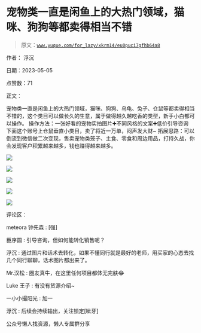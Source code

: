 # 宠物类一直是闲鱼上的大热门领域，猫咪、狗狗等都卖得相当不错

> 原文：[`www.yuque.com/for_lazy/xkrm14/eu0puci7gfhb64a8`](https://www.yuque.com/for_lazy/xkrm14/eu0puci7gfhb64a8)

作者： 浮沉

日期：2023-05-05

点赞数：71

正文：

宠物类一直是闲鱼上的大热门领域，猫咪、狗狗、乌龟、兔子、仓鼠等都卖得相当不错的，这个类目可以做长久的生意，属于做得越久越吃香的类型，新手小白都可以操作。 操作方法：一张好看的宠物实拍图片➕不同风格的文案➕低价引导咨询 下面这个账号上仓鼠垂直小类目，卖了将近一万单，闷声发大财~ 拓展思路：可以倒流到微信做二次变现，售卖宠物类笼子、主食、零食和周边用品，打持久战，你会发现客户积累越来越多，钱也赚得越来越多。

![](img/a45c02460058e97b38ad5cfaad5bb901.png)

![](img/03141e984deabc5fbe252a6d0d4ec7ad.png)

![](img/ea5489a280cbfdc6e932e4aab3bbb0c0.png)

![](img/512c41c15fa343aff2ead76fc467d28f.png)

![](img/76eb06dfe68257132c88c857071c9376.png)

评论区：

meteora 钟先森 : [强]

臣序圆 : 引导咨询，但如何能转化销售呢？

浮沉 : 通过图片和话术去转化，如果不懂同行就是最好的老师，用买家的心态去找几个同行聊聊，话术图片都出来了。

Mr.汉松 : 圈友真牛，在这里任何项目都体无完肤😂

Luke 王子 : 有没有货源介绍~

一小小撮阳光 : 加一

浮沉 : 后续会持续输出，关注锁定[呲牙]

公众号懒人找资源，懒人专属群分享

